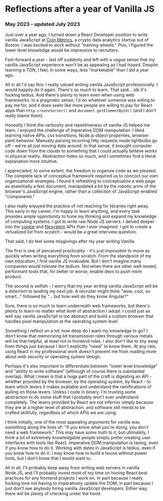 # Reflections after a year of Vanilla JS

### May 2023 - updated July 2023

Just over a year ago, I turned down a React Developer position to write vanilla JavaScript at [Coin Metrics](https://www.coinmetrics.io), a crypto data analytics startup out of Boston. I was excited to work without "training wheels." Plus, I figured the lower level knowledge would be impressive to recruiters.

Fast-forward a year - laid off suddenly and left with a vague sense that my vanilla JavaScript experience won't be as appealing as I had hoped. Despite learning a _TON_, I feel, in some ways, less "marketable" than I did a year ago.

All in all I'd say this: I really valued writing vanilla JavaScript professionally. I would happily do it again. There's so much to learn. That said... idk it's fucking tedius. And there's plenty to learn even when using web frameworks. In a pragmatic sense, I'd do whatever someone was willing to pay me for, and it does seem like more people are willing to pay for React apps than `http.createServer()` and `document.getElementById()` (and I don't really blame them).

Honestly I think the verbosity and repetitiveness of vanilla JS helped me learn. I enjoyed the challenge of imperative DOM manipulation. I liked learning native APIs, css transitions, Node.js object properties, browser paint behavior. Manually parsing incoming http requests made lightbulbs go off - we're all just moving data around. In that sense, it brought computer code down from the clouds to something that I could actually believe works in physical reality. Abstraction hides so much, and I sometimes find a literal explanation more intuitive.

I appreciated, to some extent, the freedom to organize code as we pleased. The complete lack of conceptual framework required us to concoct our own organizational strategies. I found it refreshing to conceptualize a web page as essentially a text document, manipulated a bit by the robotic arms of the browser's JavaScript engine, rather than a collection of JavaScript-enabled "components."

I also really enjoyed the practice of not reaching for libraries right away. This early in my career, I'm happy to learn anything, and every task provides ample opportunity to hone my thinking and expand my knowledge of computing systems. I got to write raw Node.JS servers. I delved deeper into the [cookie](https://developer.mozilla.org/en-US/docs/Mozilla/Add-ons/WebExtensions/API/cookies) and [filesystem](https://nodejs.org/dist/latest-v18.x/docs/api/fs.html) APIs than I ever imagined. I got to create a virtualized list from scratch - would be a great interview question.

That said, I do feel some misgivings after my year writing Vanilla.

The first is one of perceived practicality - it's just impossible to move as quickly when writing everything from scratch. From the standpoint of my own education, I find vanilla JS invaluable. But I don't imagine many companies would tolerate the tedium. Not when there are other well-tested, performant tools that, for better or worse, enable devs to push more product.

The second is selfish - I worry that my year writing vanilla JavaScript will be a _deterrent_ to landing my next job. A recruiter might think "wow, cool, so smart..." followed by "... but how well do they know Angular?"

Sure, there is so much to learn underneath web frameworks, but there's plenty to learn no matter what level of abstraction I adopt. I could just as well say vanilla JavaScript is too abstract and build a custom browser that handles pixel manipulation at the operating system level.

Something I reflect on a lot: how deep do I want my knowledge to go? I don't know that memorizing bit transmission rates through various metals will be that helpful, at least not in frontend roles. I also don't like to shy away from things just because I don't explicitly "need" to know them. At any rate, using React in my professional work doesn't prevent me from reading more about web security or operating system design.

Perhaps it's also important to differentiate between "lower level knowledge" and "ability to write software" (although of course there is substantial overlap). What I mean is that a huge part of the craft is digesting an API - whether provided by the browser, by the operating system, by React - to learn which levers it makes available and understand the ramifications of pulling on those levers. Unless I code in binary, I'm trusting some abstraction to do some stuff that I probably won't ever understand completely. The levers provided by React are not inferrior simply because they are at a higher level of abstraction, and software still needs to be crafted skillfully, regardless of which APIs we are using.

I think initially, one of the most appealing arguments for vanilla was something along the lines of: "If you know what you're doing, you don't need a web framework." This may have some truth to it, but ultimately, I think a lot of extremely knowledgable people simply prefer creating user interfaces with tools like React. Imperative DOM manipulation is taxing, even if you know how to do it. Working with dates in JavaScript is tedius, even if you know how to do it. I may know how to build a house without power tools, but I don't know that I would want to.

All in all, I'll probably keep away from writing web servers in vanilla Node.JS, and I'll probably invest most of my time on honing React best practices for any frontend projects I work on. In part because I really fucking love not having to imperatively update the DOM, in part because I just don't see anybody hiring vanilla JavaScript developers. Either way, there will be plenty of checking under the hood.
